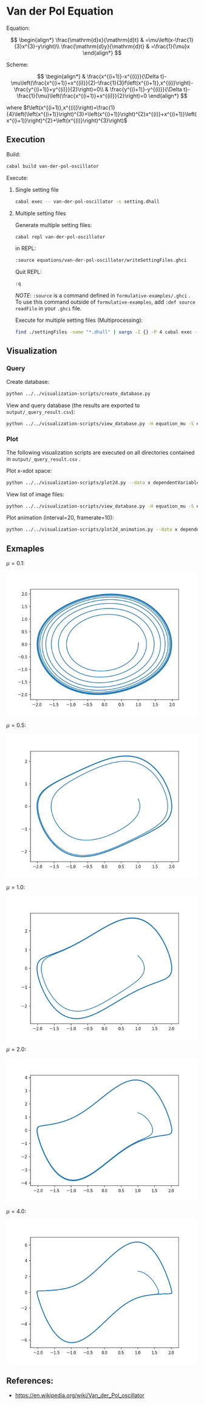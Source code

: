 # Van der Pol Equation

Equation:

$$
\begin{align*}
\frac{\mathrm{d}x}{\mathrm{d}t} & =\mu\left(x-\frac{1}{3}x^{3}-y\right)\\
\frac{\mathrm{d}y}{\mathrm{d}t} & =\frac{1}{\mu}x
\end{align*}
$$

Scheme:

$$
\begin{align*}
 & \frac{x^{(i+1)}-x^{(i)}}{\Delta t}-\mu\left(\frac{x^{(i+1)}+x^{(i)}}{2}-\frac{1}{3}f\left(x^{(i+1)},x^{(i)}\right)-\frac{y^{(i+1)}+y^{(i)}}{2}\right)=0\\
 & \frac{y^{(i+1)}-y^{(i)}}{\Delta t}-\frac{1}{\mu}\left(\frac{x^{(i+1)}+x^{(i)}}{2}\right)=0
\end{align*}
$$

where $f\left(x^{(i+1)},x^{(i)}\right)=\frac{1}{4}\left(\left(x^{(i+1)}\right)^{3}+\left(x^{(i+1)}\right)^{2}x^{(i)}+x^{(i+1)}\left(x^{(i+1)}\right)^{2}+\left(x^{(i)}\right)^{3}\right)$

## Execution

Build:

```sh
cabal build van-der-pol-oscillator
```

Execute:

1. Single setting file

   ```sh
   cabal exec -- van-der-pol-oscillator -s setting.dhall
   ```

1. Multiple setting files

   Generate multiple setting files:

   ```sh
   cabal repl van-der-pol-oscillator
   ```

   in REPL:

   ```sh
   :source equations/van-der-pol-oscillator/writeSettingFiles.ghci
   ```

   Quit REPL:

   ```sh
   :q
   ```

   _NOTE_: `:source` is a command defined in `formulative-examples/.ghci` . To use this command outside of `formulative-examples`, add `:def source readFile` in your `.ghci` file.

   Execute for multiple setting files (Multiprocessing):

   ```sh
   find ./settingFiles -name "*.dhall" | xargs -I {} -P 4 cabal exec -- van-der-pol-oscillator -s {}
   ```

## Visualization

### Query

Create database:

```sh
python ../../visualization-scripts/create_database.py
```

View and query database (the results are exported to `output/_query_result.csv`):

```sh
python ../../visualization-scripts/view_database.py -H equation_mu -S equation_mu
```

### Plot

The following visualization scripts are executed on all directories contained in `output/_query_result.csv` .

Plot x-xdot space:

```sh
python ../../visualization-scripts/plot2d.py --data x dependentVariable/xdot -o x-xdot.png
```

View list of image files:

```sh
python ../../visualization-scripts/view_database.py -H equation_mu -S equation_mu -f x-xdot.png
```

Plot animation (interval=20, framerate=10):

```sh
python ../../visualization-scripts/plot2d_animation.py --data x dependentVariable/xdot -o variable.mp4 -i 20 -f 10
```

## Exmaples

$\mu=0.1$:

![](media/x-xdot1.png)

$\mu=0.5$:

![](media/x-xdot2.png)

$\mu=1.0$:

![](media/x-xdot3.png)

$\mu=2.0$:

![](media/x-xdot4.png)

$\mu=4.0$:

![](media/x-xdot5.png)

## References:

- https://en.wikipedia.org/wiki/Van_der_Pol_oscillator

